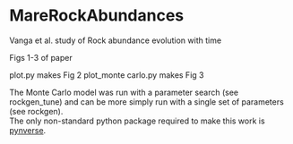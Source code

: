 # MareRockAbundances
Vanga et al. study of Rock abundance evolution with time

Figs 1-3 of paper

plot.py makes Fig 2
plot_monte carlo.py makes Fig 3

The Monte Carlo model was run with a parameter search (see rockgen_tune) and can be more simply run with a single set of parameters (see rockgen).  
The only non-standard python package required to make this work is <A href="https://pypi.org/project/pynverse/">pynverse</a>.
